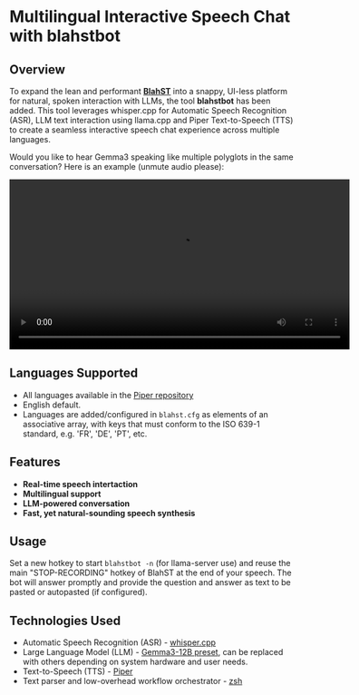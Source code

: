 # Multilingual Interactive Speech Chat with **blahstbot**

## Overview
To expand the lean and performant [**BlahST**](https://github.com/QuantiusBenignus/BlahST) into a snappy, UI-less platform for natural, spoken interaction with LLMs, the tool **blahstbot** has been added.
This tool leverages whisper.cpp for Automatic Speech Recognition (ASR), LLM text interaction using llama.cpp and Piper Text-to-Speech (TTS) to create a seamless interactive speech chat experience across multiple languages.

Would you like to hear Gemma3 speaking like multiple polyglots in the same conversation? Here is an example (unmute audio please):

<video src='blahstbotml.mp4' width=600/></video>

## Languages Supported
- All languages available in the [Piper repository](https://github.com/rhasspy/piper/blob/master/VOICES.md)
- English default.
- Languages are added/configured in `blahst.cfg` as elements of an associative array, with keys that must conform to the ISO 639-1 standard, e.g. 'FR', 'DE', 'PT', etc.

## Features

* **Real-time speech intertaction**
* **Multilingual support**
* **LLM-powered conversation**
* **Fast, yet natural-sounding speech synthesis**

## Usage

Set a new hotkey to start `blahstbot -n` (for llama-server use) and reuse the main "STOP-RECORDING" hotkey of BlahST at the end of your speech. 
The bot will answer promptly and provide the question and answer as text to be pasted or autopasted (if configured). 

## Technologies Used
- Automatic Speech Recognition (ASR) - [whisper.cpp](https://github.com/ggml-org/whisper.cpp)
- Large Language Model (LLM) - [Gemma3-12B preset](https://huggingface.co/google/gemma-3-12b-it-qat-q4_0-gguf), can be replaced with others depending on system hardware and user needs.
- Text-to-Speech (TTS) - [Piper](https://github.com/rhasspy/piper)
- Text parser and low-overhead workflow orchestrator - [zsh](https://www.zsh.org/)
